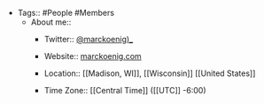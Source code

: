 - Tags:: #People #Members
    - About me::
        - Twitter:: [@marckoenig)_](https://twitter.com/marcKoenig_)
        - Website:: [marckoenig.com](https://www.marckoenig.com/)

        - Location:: [[Madison, WI]], [[Wisconsin]] [[United States]]
        - Time Zone:: [[Central Time]] ([[UTC]] -6:00)

